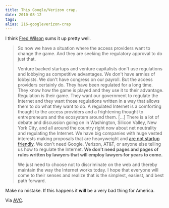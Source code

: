 ```yaml
---
title: This Google/Verizon crap.
date: 2010-08-12
tags: 
alias: 216-googleverizon-crap
---
```

I think [Fred Wilson](http://www.avc.com/a_vc/) sums it up pretty well.

> So now we have a situation where the access providers want to change the game. And they are seeking the regulatory approval to do just that.
> 
> Venture backed startups and venture capitalists don't use regulations and lobbying as competitive advantages. We don't have armies of lobbyists. We don't have congress on our payroll. But the access providers certainly do. They have been regulated for a long time. They know how the game is played and they use it to their advantage. Regulation is their game. They want our government to regulate the Internet and they want those regulations written in a way that allows them to do what they want to do. A regulated Internet is a comforting thought to the access providers and a frightening thought to entrepreneurs and the ecosystem around them.
> [...]
> There is a lot of debate and discussion going on in Washington, Silicon Valley, New York City, and all around the country right now about net neutrality and regulating the Internet. We have big companies with huge vested interests making proposals that are heavyweight and [are not startup friendly](http://www.unionsquareventures.com/2010/08/a-threat-to-startups.php). We don't need Google, Verizon, AT&T, or anyone else telling us how to regulate the Internet. **We don't need pages and pages of rules written by lawyers that will employ lawyers for years to come.** 
> 
> We just need to choose not to discriminate on the web and thereby maintain the way the Internet works today. I hope that everyone will come to their senses and realize that is the simplest, easiest, and best path forward.

Make no mistake. If this happens it **will** be a very bad thing for America.


Via [AVC](http://www.avc.com/a_vc/2010/08/regulation-strangulation.html).

